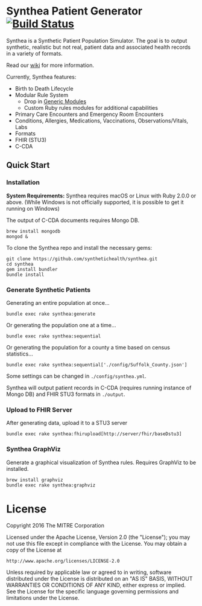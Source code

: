 # Synthea Patient Generator [![Build Status](https://travis-ci.org/synthetichealth/synthea.svg?branch=master)](https://travis-ci.org/synthetichealth/synthea)

Synthea is a Synthetic Patient Population Simulator. The goal is to output synthetic, realistic but not real, patient data and associated health records in a variety of formats.

Read our [wiki](https://github.com/synthetichealth/synthea/wiki) for more information.

Currently, Synthea features:
- Birth to Death Lifecycle
- Modular Rule System
  - Drop in [Generic Modules](https://github.com/synthetichealth/synthea/wiki/Generic-Module-Framework)
  - Custom Ruby rules modules for additional capabilities
- Primary Care Encounters and Emergency Room Encounters
- Conditions, Allergies, Medications, Vaccinations, Observations/Vitals, Labs
- Formats
 - FHIR (STU3)
 - C-CDA

## Quick Start

### Installation

**System Requirements:** Synthea requires macOS or Linux with Ruby 2.0.0 or above. (While Windows is not officially supported, it is possible to get it running on Windows)

The output of C-CDA documents requires Mongo DB.
```
brew install mongodb
mongod &
```

To clone the Synthea repo and install the necessary gems:
```
git clone https://github.com/synthetichealth/synthea.git
cd synthea
gem install bundler
bundle install
```

### Generate Synthetic Patients
Generating an entire population at once...

```
bundle exec rake synthea:generate
```
Or generating the population one at a time...

```
bundle exec rake synthea:sequential
```

Or generating the population for a county a time based on census statistics...

```
bundle exec rake synthea:sequential['./config/Suffolk_County.json']
```

Some settings can be changed in `./config/synthea.yml`.

Synthea will output patient records in C-CDA (requires running instance of Mongo DB) and FHIR STU3 formats in `./output`.

### Upload to FHIR Server
After generating data, upload it to a STU3 server
```
bundle exec rake synthea:fhirupload[http://server/fhir/baseDstu3]
```

### Synthea GraphViz
Generate a graphical visualization of Synthea rules. Requires GraphViz to be installed.

```
brew install graphviz
bundle exec rake synthea:graphviz
```

# License

Copyright 2016 The MITRE Corporation

Licensed under the Apache License, Version 2.0 (the "License");
you may not use this file except in compliance with the License.
You may obtain a copy of the License at

    http://www.apache.org/licenses/LICENSE-2.0

Unless required by applicable law or agreed to in writing, software
distributed under the License is distributed on an "AS IS" BASIS,
WITHOUT WARRANTIES OR CONDITIONS OF ANY KIND, either express or implied.
See the License for the specific language governing permissions and
limitations under the License.
